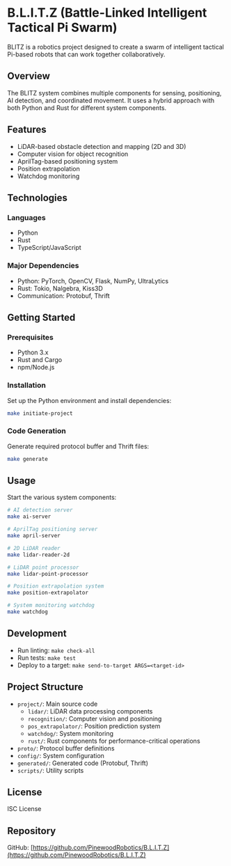 # B.L.I.T.Z (Battle-Linked Intelligent Tactical Pi Swarm)

BLITZ is a robotics project designed to create a swarm of intelligent tactical Pi-based robots that can work together collaboratively.

## Overview

The BLITZ system combines multiple components for sensing, positioning, AI detection, and coordinated movement. It uses a hybrid approach with both Python and Rust for different system components.

## Features

- LiDAR-based obstacle detection and mapping (2D and 3D)
- Computer vision for object recognition
- AprilTag-based positioning system
- Position extrapolation
- Watchdog monitoring

## Technologies

### Languages
- Python
- Rust
- TypeScript/JavaScript

### Major Dependencies
- Python: PyTorch, OpenCV, Flask, NumPy, UltraLytics
- Rust: Tokio, Nalgebra, Kiss3D
- Communication: Protobuf, Thrift

## Getting Started

### Prerequisites
- Python 3.x
- Rust and Cargo
- npm/Node.js

### Installation

Set up the Python environment and install dependencies:

```bash
make initiate-project
```

### Code Generation

Generate required protocol buffer and Thrift files:

```bash
make generate
```

## Usage

Start the various system components:

```bash
# AI detection server
make ai-server

# AprilTag positioning server
make april-server

# 2D LiDAR reader
make lidar-reader-2d

# LiDAR point processor
make lidar-point-processor

# Position extrapolation system
make position-extrapolator

# System monitoring watchdog
make watchdog
```

## Development

- Run linting: `make check-all`
- Run tests: `make test`
- Deploy to a target: `make send-to-target ARGS=<target-id>`

## Project Structure

- `project/`: Main source code
  - `lidar/`: LiDAR data processing components
  - `recognition/`: Computer vision and positioning
  - `pos_extrapolator/`: Position prediction system
  - `watchdog/`: System monitoring
  - `rust/`: Rust components for performance-critical operations
- `proto/`: Protocol buffer definitions
- `config/`: System configuration
- `generated/`: Generated code (Protobuf, Thrift)
- `scripts/`: Utility scripts

## License

ISC License

## Repository

GitHub: [https://github.com/PinewoodRobotics/B.L.I.T.Z](https://github.com/PinewoodRobotics/B.L.I.T.Z)
